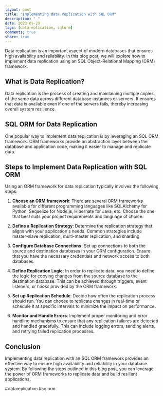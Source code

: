 ```yaml
---
layout: post
title: "Implementing data replication with SQL ORM"
description: " "
date: 2023-09-29
tags: [datareplication, sqlorm]
comments: true
share: true
---
```


Data replication is an important aspect of modern databases that ensures high availability and reliability. In this blog post, we will explore how to implement data replication using an SQL Object-Relational Mapping (ORM) framework.

## What is Data Replication?

Data replication is the process of creating and maintaining multiple copies of the same data across different database instances or servers. It ensures that data is available even if one of the servers fails, thereby increasing overall system resilience.

## SQL ORM for Data Replication

One popular way to implement data replication is by leveraging an SQL ORM framework. ORM frameworks provide an abstraction layer between the database and application code, making it easier to manage and replicate data.

## Steps to Implement Data Replication with SQL ORM

Using an ORM framework for data replication typically involves the following steps:

1. **Choose an ORM framework**: There are several ORM frameworks available for different programming languages like SQLAlchemy for Python, Sequelize for Node.js, Hibernate for Java, etc. Choose the one that best suits your project requirements and language of choice.

2. **Define a Replication Strategy**: Determine the replication strategy that aligns with your application's needs. Common strategies include master-slave replication, multi-master replication, and sharding.

3. **Configure Database Connections**: Set up connections to both the source and destination databases in your ORM configuration. Ensure that you have the necessary credentials and network access to both databases.

4. **Define Replication Logic**: In order to replicate data, you need to define the logic for copying changes from the source database to the destination database. This can be achieved through triggers, event listeners, or hooks provided by the ORM framework.

5. **Set up Replication Schedule**: Decide how often the replication process should run. You can choose to replicate changes in real-time or schedule it at specific intervals to minimize the impact on performance.

6. **Monitor and Handle Errors**: Implement proper monitoring and error handling mechanisms to ensure that any replication failures are detected and handled gracefully. This can include logging errors, sending alerts, and retrying failed replication processes.

## Conclusion

Implementing data replication with an SQL ORM framework provides an effective way to ensure high availability and reliability in your database system. By following the steps outlined in this blog post, you can leverage the power of ORM frameworks to replicate data and build resilient applications.

#datareplication #sqlorm